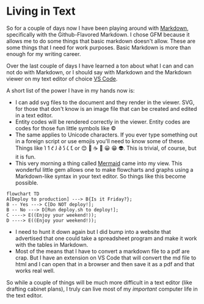 # Living in Text

So for a couple of days now I have been playing around with [Markdown](https://en.wikipedia.org/wiki/Markdown), specifically with the Github-Flavored Markdown. I chose GFM because it allows me to do some things that basic markdown doesn't allow. These are some things that I need for work purposes. Basic Markdown is more than enough for my writing career.

Over the last couple of days I have learned a ton about what I can and can not do with Markdown, or I should say with Markdown and the Markdown viewer on my text editor of choice [VS Code](https://code.visualstudio.com).

A short list of the power I have in my hands now is:
- I can add svg files to the document and they render in the viewer. SVG, for those that don't know is an image file that can be created and edited in a text editor.
- Entity codes will be rendered correctly in the viewer. Entity codes are codes for those fun little symbols like &COPY;
- The same applies to Unicode characters. If you ever type something out in a foreign script or use emojis you'll need to know some of these. Things like &#x10450; &#x10451; &#x10452; &#x10453; &#x10454; &#x10455; &#x10456; &#x10457; or :blush: :moyai: :coffee: :see_no_evil: &#128512; &#x1F601; &#x1F47D;. This is trivial, of course, but it is fun.
- This very morning a thing called [Mermaid](https://mermaidjs.org) came into my view. This wonderful little gem allows one to make flowcharts and graphs using a Markdown-like syntax in your text editor. So things like this become possible. 
 ```mermaid
flowchart TD
A[Deploy to production] ---> B{Is it Friday?};
B -- Yes ---> C[Do NOT deploy!];
B -- No ---> D[Run deploy.sh to deploy!];
C ----> E((Enjoy your weekend!));
D ----> E((Enjoy your weekend!));
```
- I need to hunt it down again but I did bump into a website that advertised that one could take a spreadsheet program and make it work with the tables in Markdown.
- Most of the means that I have to convert a markdown file to a pdf are crap. But I have an extension on VS Code that will convert the md file to html and I can open that in a browser and then save it as a pdf and that works real well.

So while a couple of things will be much more difficult in a text editor (like drafting cabinet plans), I truly can live most of my *important* computer life in the text editor.  